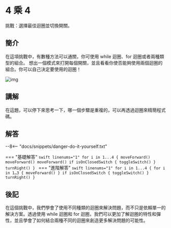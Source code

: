 # 4 乘 4

挑戰：選擇最佳迴圈並切換開關。

## 簡介

在這項挑戰中，有數種方法可以通關，你可使用 while 迴圈、for 迴圈或者兩種類型的組合。
想出一個模式來打開每個開關，並且看看你使否能夠使用兩個迴圈的組合。你可以自己決定要使用的迴圈！

![img](https://imagedelivery.net/cdkaXPuFls5qlrh3GM4hfA/29aa68f4-1885-47ff-953f-1e11288e1700/public)

## 講解

在這題，可以停下來思考一下，哪一個步驟是重複的，可以再透過迴圈來精簡程式碼。

## 解答

--8<-- "docs/snippets/danger-do-it-yourself.txt"

<!-- prettier-ignore-start -->
=== "基礎解答"
    ```swift linenums="1"
    for i in 1...4 {
        moveForward()
        moveForward()
        moveForward()
        if isOnClosedSwitch {
            toggleSwitch()
        }
        turnRight()
    }
    ```
=== "進階解答"
    ```swift linenums="1"
    for i in 1...4 {
        for i in 1…3 {
            moveForward()
        }
        if isOnClosedSwitch {
            toggleSwitch()
        }
        turnRight()
    }
    ```
<!-- prettier-ignore-end -->

## 後記

在這個挑戰中，我們學會了使用不同種類的迴圈來解決問題，而不只是依賴單一的解決方案。透過使用 while 迴圈和 for 迴圈，我們可以更加了解迴圈的特性和彈性，並且學會了如何結合兩種不同的迴圈來創造更多解決問題的可能性。
